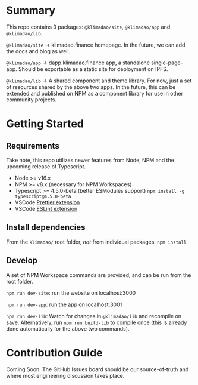 # Summary
This repo contains 3 packages: `@klimadao/site`, `@klimadao/app` and `@klimadao/lib`.

`@klimadao/site` -> klimadao.finance homepage. In the future, we can add the docs and blog as well.

`@klimadao/app` -> dapp.klimadao.finance app, a standalone single-page-app. Should be exportable as a static site for deployment on IPFS.

`@klimadao/lib` -> A shared component and theme library. For now, just a set of resources shared by the above two apps. In the future, this can be extended and published on NPM as a component library for use in other community projects.

# Getting Started
## Requirements
Take note, this repo utilizes newer features from Node, NPM and the upcoming release of Typescript.

- Node >= v16.x
- NPM >= v8.x (necessary for NPM Workspaces)
- Typescript >= 4.5.0-beta (better ESModules support) `npm install -g typescript@4.5.0-beta`
- VSCode [Prettier extension](https://marketplace.visualstudio.com/items?itemName=esbenp.prettier-vscode)
- VSCode [ESLint extension](https://marketplace.visualstudio.com/items?itemName=dbaeumer.vscode-eslint)

## Install dependencies
From the `klimadao/` root folder, *not* from individual packages:
`npm install`

## Develop
A set of NPM Workspace commands are provided, and can be run from the root folder.

`npm run dev-site`: run the website on localhost:3000

`npm run dev-app`: run the app on localhost:3001

`npm run dev-lib`: Watch for changes in `@klimadao/lib` and recompile on save. Alternatively, run `npm run build-lib` to compile once (this is already done automatically for the above two commands).

# Contribution Guide
Coming Soon.
The GitHub Issues board should be our source-of-truth and where most engineering discussion takes place.

